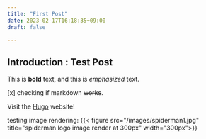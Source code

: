 ```yaml
---
title: "First Post"
date: 2023-02-17T16:18:35+09:00
draft: false

---
```



## Introduction : Test Post

This is **bold** text, and this is *emphasized* text.

[x] checking if markdown ~~works~~.

Visit the [Hugo](https://gohugo.io) website!

testing image rendering:
{{< figure src="/images/spiderman1.jpg" title="spiderman logo image render at 300px" width="300px">}}
